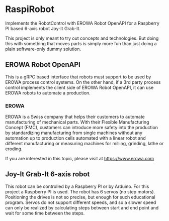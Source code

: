# RaspiRobot
Implements the RobotControl with EROWA Robot OpenAPI for a Raspberry PI based 
6-axis robot Joy-It Grab-It.

This project is only meant to try out concepts and technologies. But doing this 
with something that moves parts is simply more fun than just doing a plain 
software-only dummy solution.

## EROWA Robot OpenAPI
This is a gRPC based interface that robots must support to be used by EROWA 
process control systems. On the other hand, if a 3rd party process control 
implements the client side of EROWA Robot OpenAPI, it can use EROWA robots to 
automate a production.

### EROWA
EROWA is a Swiss company that helps their customers to automate manufacturing of 
mechanical parts. With their Flexible Manufacturing Concept (FMC), customers can
introduce more safety into the production by standardizing manufacturing from
single machines without any automation up to production cells automated with a 
linear robot and different manufacturing or measuring machines for milling, grinding, 
lathe or eroding.

If you are interested in this topic, please visit at https://www.erowa.com

## Joy-It Grab-It 6-axis robot
This robot can be controlled by a Raspberry PI or by Arduino. For this project a 
Raspberry PI is used. The robot has 6 servos (no step motors). 
Positioning the drives is not so precise, but enough for such educational program. 
Servos do not support different speeds, and so a slower speed can only be realized 
by calculating steps between start and end point and wait for some time between 
the steps.
